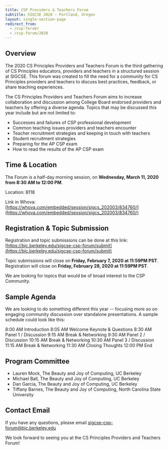 ```yaml
---
title: CSP Providers & Teachers Forum
subtitle: SIGCSE 2020 — Portland, Oregon
layout: single-section-page
redirect_from:
  - /csp-forum/
  - /csp-forum/2020
---
```


## Overview
The 2020 CS Principles Providers and Teachers Forum is the third gathering of CS Principles educators, providers and teachers in a structured session at SIGCSE. This forum was created to fill the need for a community for CS Principles providers and teachers to discuss best practices, feedback, or share teaching experiences.

The CS Principles Providers and Teachers Forum aims to increase collaboration and discussion among College Board endorsed providers and teachers by offering a diverse agenda. Topics that may be discussed this year include but are not limited to:

* Successes and failures of CSP professional development
* Common teaching issues providers and teachers encounter
* Teacher recruitment strategies and keeping in touch with teachers
* Student recruitment strategies
* Preparing for the AP CSP exam
* How to read the results of the AP CSP exam


## Time & Location

The Forum is a half-day morning session, on **<time>Wednesday, March 11, 2020 from 8:30 AM to 12:00 PM</time>**.

Location: B118

Link in Whova: [https://whova.com/embedded/session/sigcs_202003/834760/](https://whova.com/embedded/session/sigcs_202003/834760/)


## Registration & Topic Submission

Registration and topic submissions can be done at this link: [https://bjc.berkeley.edu/sigcse-csp-forum/submit](https://bjc.berkeley.edu/sigcse-csp-forum/submit)

Topic submissions will close on **Friday, February 7, 2020 at 11:59PM PST**.
Registration will close on **Friday, February 28, 2020 at 11:59PM PST**.

We are looking for topics that would be of broad interest to the CSP Community.


## Sample Agenda

We are looking to do something different this year -- focusing more so on engaging community discussion over standalone presentations. A sample schedule could look like this:

8:00 AM Introduction
8:05 AM Welcome Keynote & Questions
8:30 AM Panel 1 / Discussion
9:15 AM Break & Networking
9:30 AM Panel 2 / Discussion
10:15 AM Break & Networking
10:30 AM Panel 3 / Discussion
11:15 AM Break & Networking
11:30 AM Closing Thoughts
12:00 PM End


## Program Committee

* Lauren Mock, The Beauty and Joy of Computing, UC Berkeley
* Michael Ball, The Beauty and Joy of Computing, UC Berkeley
* Dan Garcia, The Beauty and Joy of Computing, UC Berkeley
* Tiffany Barnes, The Beauty and Joy of Computing, North Carolina State University


## Contact Email
If you have any questions, please email [sigcse-csp-forum@bjc.berkeley.edu](mailto:sigcse-csp-forum@bjc.berkeley.edu)


We look forward to seeing you at the CS Principles Providers and Teachers Forum!
